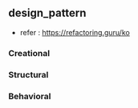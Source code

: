 ## design_pattern
* refer : https://refactoring.guru/ko


### Creational

### Structural

### Behavioral
